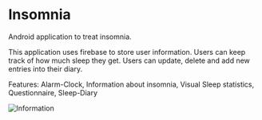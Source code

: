 # Insomnia
Android application to treat insomnia.

This application uses firebase to store user information.
Users can keep track of how much sleep they get.
Users can update, delete and add new entries into their diary.

Features:
  Alarm-Clock,
  Information about insomnia,
  Visual Sleep statistics,
  Questionnaire,
  Sleep-Diary
  
  
![Information](https://user-images.githubusercontent.com/13931384/112933520-e9ef9500-9117-11eb-85b9-2e53a42b2f18.png)

